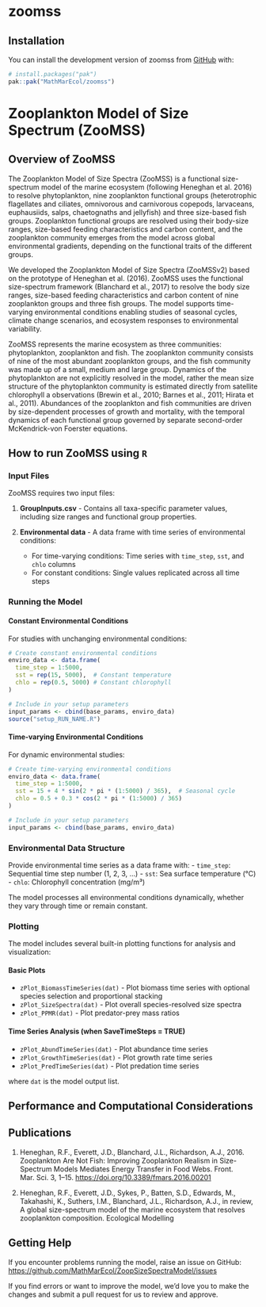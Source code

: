 
<!-- README.md is generated from README.Rmd. Please edit that file -->

# zoomss

<!-- badges: start -->

<!-- badges: end -->

## Installation

You can install the development version of zoomss from
[GitHub](https://github.com/) with:

``` r
# install.packages("pak")
pak::pak("MathMarEcol/zoomss")
```

# Zooplankton Model of Size Spectrum (ZooMSS)

## Overview of ZooMSS

The Zooplankton Model of Size Spectra (ZooMSS) is a functional
size-spectrum model of the marine ecosystem (following Heneghan et
al. 2016) to resolve phytoplankton, nine zooplankton functional groups
(heterotrophic flagellates and ciliates, omnivorous and carnivorous
copepods, larvaceans, euphausiids, salps, chaetognaths and jellyfish)
and three size-based fish groups. Zooplankton functional groups are
resolved using their body-size ranges, size-based feeding
characteristics and carbon content, and the zooplankton community
emerges from the model across global environmental gradients, depending
on the functional traits of the different groups.

We developed the Zooplankton Model of Size Spectra (ZooMSSv2) based on
the prototype of Heneghan et al. (2016). ZooMSS uses the functional
size-spectrum framework (Blanchard et al., 2017) to resolve the body
size ranges, size-based feeding characteristics and carbon content of
nine zooplankton groups and three fish groups. The model supports
time-varying environmental conditions enabling studies of seasonal
cycles, climate change scenarios, and ecosystem responses to
environmental variability.

ZooMSS represents the marine ecosystem as three communities:
phytoplankton, zooplankton and fish. The zooplankton community consists
of nine of the most abundant zooplankton groups, and the fish community
was made up of a small, medium and large group. Dynamics of the
phytoplankton are not explicitly resolved in the model, rather the mean
size structure of the phytoplankton community is estimated directly from
satellite chlorophyll a observations (Brewin et al., 2010; Barnes et
al., 2011; Hirata et al., 2011). Abundances of the zooplankton and fish
communities are driven by size-dependent processes of growth and
mortality, with the temporal dynamics of each functional group governed
by separate second-order McKendrick-von Foerster equations.

## How to run ZooMSS using `R`

### Input Files

ZooMSS requires two input files:

1.  **GroupInputs.csv** - Contains all taxa-specific parameter values,
    including size ranges and functional group properties.

2.  **Environmental data** - A data frame with time series of
    environmental conditions:

    - For time-varying conditions: Time series with `time_step`, `sst`,
      and `chlo` columns
    - For constant conditions: Single values replicated across all time
      steps

### Running the Model

#### Constant Environmental Conditions

For studies with unchanging environmental conditions:

``` r
# Create constant environmental conditions
enviro_data <- data.frame(
  time_step = 1:5000,
  sst = rep(15, 5000),  # Constant temperature
  chlo = rep(0.5, 5000) # Constant chlorophyll
)

# Include in your setup parameters
input_params <- cbind(base_params, enviro_data)
source("setup_RUN_NAME.R")
```

#### Time-varying Environmental Conditions

For dynamic environmental studies:

``` r
# Create time-varying environmental conditions
enviro_data <- data.frame(
  time_step = 1:5000,
  sst = 15 + 4 * sin(2 * pi * (1:5000) / 365),  # Seasonal cycle
  chlo = 0.5 + 0.3 * cos(2 * pi * (1:5000) / 365)
)

# Include in your setup parameters
input_params <- cbind(base_params, enviro_data)
```

### Environmental Data Structure

Provide environmental time series as a data frame with: - `time_step`:
Sequential time step number (1, 2, 3, …) - `sst`: Sea surface
temperature (°C) - `chlo`: Chlorophyll concentration (mg/m³)

The model processes all environmental conditions dynamically, whether
they vary through time or remain constant.

### Plotting

The model includes several built-in plotting functions for analysis and
visualization:

#### Basic Plots

- `zPlot_BiomassTimeSeries(dat)` - Plot biomass time series with
  optional species selection and proportional stacking
- `zPlot_SizeSpectra(dat)` - Plot overall species-resolved size
  spectra  
- `zPlot_PPMR(dat)` - Plot predator-prey mass ratios

#### Time Series Analysis (when SaveTimeSteps = TRUE)

- `zPlot_AbundTimeSeries(dat)` - Plot abundance time series
- `zPlot_GrowthTimeSeries(dat)` - Plot growth rate time series
- `zPlot_PredTimeSeries(dat)` - Plot predation time series

where `dat` is the model output list.

## Performance and Computational Considerations

## Publications

1.  Heneghan, R.F., Everett, J.D., Blanchard, J.L., Richardson,
    A.J., 2016. Zooplankton Are Not Fish: Improving Zooplankton Realism
    in Size-Spectrum Models Mediates Energy Transfer in Food Webs.
    Front. Mar. Sci. 3, 1–15. <https://doi.org/10.3389/fmars.2016.00201>

2.  Heneghan, R.F., Everett, J.D., Sykes, P., Batten, S.D., Edwards, M.,
    Takahashi, K., Suthers, I.M., Blanchard, J.L., Richardson, A.J., in
    review, A global size-spectrum model of the marine ecosystem that
    resolves zooplankton composition. Ecological Modelling

## Getting Help

If you encounter problems running the model, raise an issue on GitHub:
<https://github.com/MathMarEcol/ZoopSizeSpectraModel/issues>

If you find errors or want to improve the model, we’d love you to make
the changes and submit a pull request for us to review and approve.
